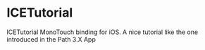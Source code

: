 ICETutorial
===========

ICETutorial MonoTouch binding for iOS. A nice tutorial like the one introduced in the Path 3.X App
